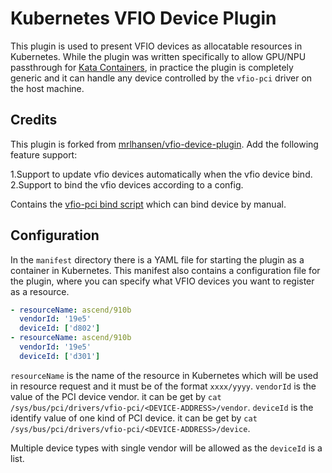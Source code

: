 # Kubernetes VFIO Device Plugin
This plugin is used to present VFIO devices as allocatable resources in Kubernetes. While the plugin was written specifically to allow GPU/NPU passthrough for [Kata Containers](https://katacontainers.io), in practice the plugin is completely generic and it can handle any device controlled by the `vfio-pci` driver on the host machine. 



## Credits
This plugin is forked from [mrlhansen/vfio-device-plugin](https://github.com/mrlhansen/vfio-device-plugin). Add the following feature support:

1.Support to update vfio devices automatically when the vfio device bind.
2.Support to bind the vfio devices according to a config.

Contains the [vfio-pci bind script](https://github.com/andre-richter/vfio-pci-bind/blob/master/vfio-pci-bind.sh) which can bind device by manual.


## Configuration
In the `manifest` directory there is a YAML file for starting the plugin as a container in Kubernetes. This manifest also contains a configuration file for the plugin, where you can specify what VFIO devices you want to register as a resource.

```yaml
- resourceName: ascend/910b
  vendorId: '19e5'
  deviceId: ['d802']
- resourceName: ascend/910b
  vendorId: '19e5'
  deviceId: ['d301']
```

`resourceName` is the name of the resource in Kubernetes which will be used in resource request and it must be of the format `xxxx/yyyy`. 
`vendorId` is the value of the PCI device vendor. it can be get by `cat  /sys/bus/pci/drivers/vfio-pci/<DEVICE-ADDRESS>/vendor`.
`deviceId` is the identify value of one kind of PCI device. it can be get by `cat  /sys/bus/pci/drivers/vfio-pci/<DEVICE-ADDRESS>/device`.

Multiple device types with single vendor will be allowed as the `deviceId` is a list. 
